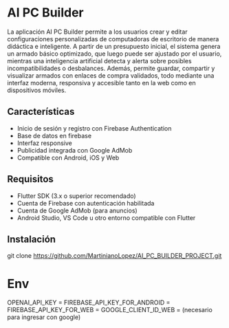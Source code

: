 # AI PC Builder

La aplicación AI PC Builder permite a los usuarios crear y editar configuraciones personalizadas de computadoras de escritorio de manera didáctica e inteligente. A partir de un presupuesto inicial, el sistema genera un armado básico optimizado, que luego puede ser ajustado por el usuario, mientras una inteligencia artificial detecta y alerta sobre posibles incompatibilidades o desbalances. Además, permite guardar, compartir y visualizar armados con enlaces de compra validados, todo mediante una interfaz moderna, responsiva y accesible tanto en la web como en dispositivos móviles.

## Características

- Inicio de sesión y registro con Firebase Authentication
- Base de datos en firebase
- Interfaz responsive
- Publicidad integrada con Google AdMob 
- Compatible con Android, iOS y Web

## Requisitos

- Flutter SDK (3.x o superior recomendado)
- Cuenta de Firebase con autenticación habilitada
- Cuenta de Google AdMob (para anuncios)
- Android Studio, VS Code u otro entorno compatible con Flutter

## Instalación

git clone https://github.com/MartinianoLopez/AI_PC_BUILDER_PROJECT.git

# Env
OPENAI_API_KEY = 
FIREBASE_API_KEY_FOR_ANDROID = 
FIREBASE_API_KEY_FOR_WEB =
GOOGLE_CLIENT_ID_WEB = (necesario para ingresar con google)
